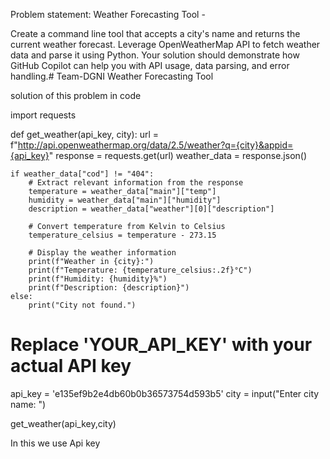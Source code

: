 Problem statement: Weather Forecasting Tool -

Create a command line tool that accepts a city's name and returns the current weather forecast. Leverage OpenWeatherMap API to fetch weather data and parse it using Python. Your solution should demonstrate how GitHub Copilot can help you with API usage, data parsing, and error handling.# Team-DGNI
Weather Forecasting Tool

solution of this problem in code


import requests

def get_weather(api_key, city):
    url = f"http://api.openweathermap.org/data/2.5/weather?q={city}&appid={api_key}"
    response = requests.get(url)
    weather_data = response.json()

    if weather_data["cod"] != "404":
        # Extract relevant information from the response
        temperature = weather_data["main"]["temp"]
        humidity = weather_data["main"]["humidity"]
        description = weather_data["weather"][0]["description"]

        # Convert temperature from Kelvin to Celsius
        temperature_celsius = temperature - 273.15

        # Display the weather information
        print(f"Weather in {city}:")
        print(f"Temperature: {temperature_celsius:.2f}°C")
        print(f"Humidity: {humidity}%")
        print(f"Description: {description}")
    else:
        print("City not found.")

# Replace 'YOUR_API_KEY' with your actual API key
api_key = 'e135ef9b2e4db60b0b36573754d593b5'
city = input("Enter city name: ")

get_weather(api_key,city)

 In this we use Api key
